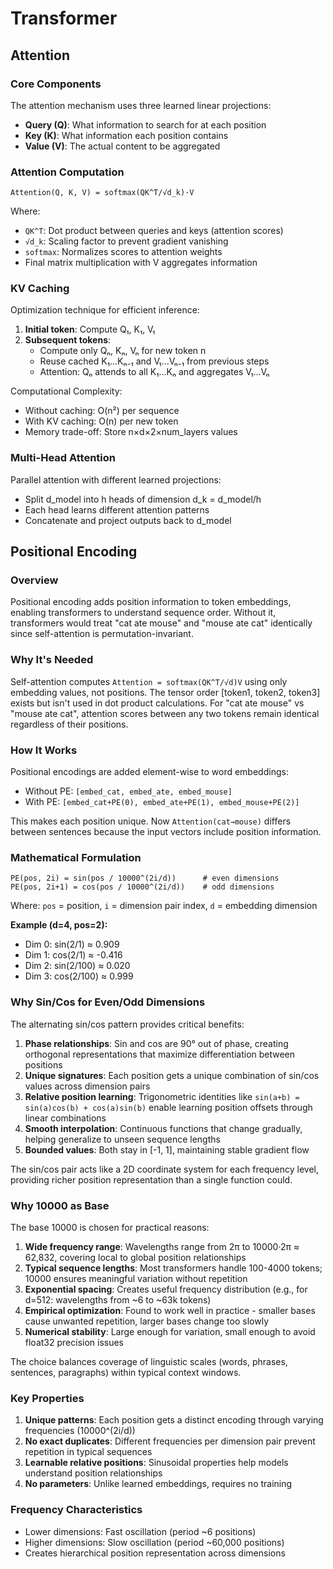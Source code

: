 # Transformer

## Attention

### Core Components

The attention mechanism uses three learned linear projections:

- **Query (Q)**: What information to search for at each position
- **Key (K)**: What information each position contains  
- **Value (V)**: The actual content to be aggregated

### Attention Computation

```
Attention(Q, K, V) = softmax(QK^T/√d_k)·V
```

Where:
- `QK^T`: Dot product between queries and keys (attention scores)
- `√d_k`: Scaling factor to prevent gradient vanishing
- `softmax`: Normalizes scores to attention weights
- Final matrix multiplication with V aggregates information

### KV Caching
Optimization technique for efficient inference:

1. **Initial token**: Compute Q₁, K₁, V₁
2. **Subsequent tokens**: 
   - Compute only Qₙ, Kₙ, Vₙ for new token n
   - Reuse cached K₁...Kₙ₋₁ and V₁...Vₙ₋₁ from previous steps
   - Attention: Qₙ attends to all K₁...Kₙ and aggregates V₁...Vₙ  

Computational Complexity:  
- Without caching: O(n²) per sequence
- With KV caching: O(n) per new token
- Memory trade-off: Store n×d×2×num_layers values

### Multi-Head Attention

Parallel attention with different learned projections:
- Split d_model into h heads of dimension d_k = d_model/h
- Each head learns different attention patterns
- Concatenate and project outputs back to d_model

## Positional Encoding

### Overview
Positional encoding adds position information to token embeddings, enabling transformers to understand sequence order. Without it, transformers would treat "cat ate mouse" and "mouse ate cat" identically since self-attention is permutation-invariant.

### Why It's Needed
Self-attention computes `Attention = softmax(QK^T/√d)V` using only embedding values, not positions. The tensor order [token1, token2, token3] exists but isn't used in dot product calculations. For "cat ate mouse" vs "mouse ate cat", attention scores between any two tokens remain identical regardless of their positions.

### How It Works
Positional encodings are added element-wise to word embeddings:
- Without PE: `[embed_cat, embed_ate, embed_mouse]`
- With PE: `[embed_cat+PE(0), embed_ate+PE(1), embed_mouse+PE(2)]`

This makes each position unique. Now `Attention(cat→mouse)` differs between sentences because the input vectors include position information.

### Mathematical Formulation
```
PE(pos, 2i) = sin(pos / 10000^(2i/d))      # even dimensions
PE(pos, 2i+1) = cos(pos / 10000^(2i/d))    # odd dimensions
```
Where: `pos` = position, `i` = dimension pair index, `d` = embedding dimension

**Example (d=4, pos=2):**
- Dim 0: sin(2/1) ≈ 0.909
- Dim 1: cos(2/1) ≈ -0.416  
- Dim 2: sin(2/100) ≈ 0.020
- Dim 3: cos(2/100) ≈ 0.999

### Why Sin/Cos for Even/Odd Dimensions
The alternating sin/cos pattern provides critical benefits:

1. **Phase relationships**: Sin and cos are 90° out of phase, creating orthogonal representations that maximize differentiation between positions
2. **Unique signatures**: Each position gets a unique combination of sin/cos values across dimension pairs
3. **Relative position learning**: Trigonometric identities like `sin(a+b) = sin(a)cos(b) + cos(a)sin(b)` enable learning position offsets through linear combinations
4. **Smooth interpolation**: Continuous functions that change gradually, helping generalize to unseen sequence lengths
5. **Bounded values**: Both stay in [-1, 1], maintaining stable gradient flow

The sin/cos pair acts like a 2D coordinate system for each frequency level, providing richer position representation than a single function could.

### Why 10000 as Base
The base 10000 is chosen for practical reasons:

1. **Wide frequency range**: Wavelengths range from 2π to 10000·2π ≈ 62,832, covering local to global position relationships
2. **Typical sequence lengths**: Most transformers handle 100-4000 tokens; 10000 ensures meaningful variation without repetition
3. **Exponential spacing**: Creates useful frequency distribution (e.g., for d=512: wavelengths from ~6 to ~63k tokens)
4. **Empirical optimization**: Found to work well in practice - smaller bases cause unwanted repetition, larger bases change too slowly
5. **Numerical stability**: Large enough for variation, small enough to avoid float32 precision issues

The choice balances coverage of linguistic scales (words, phrases, sentences, paragraphs) within typical context windows.

### Key Properties
1. **Unique patterns**: Each position gets a distinct encoding through varying frequencies (10000^(2i/d))
2. **No exact duplicates**: Different frequencies per dimension pair prevent repetition in typical sequences
3. **Learnable relative positions**: Sinusoidal properties help models understand position relationships
4. **No parameters**: Unlike learned embeddings, requires no training

### Frequency Characteristics
- Lower dimensions: Fast oscillation (period ~6 positions)
- Higher dimensions: Slow oscillation (period ~60,000 positions)
- Creates hierarchical position representation across dimensions